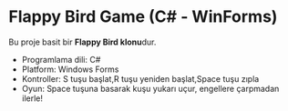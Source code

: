 # Flappy Bird Game (C# - WinForms)

Bu proje basit bir **Flappy Bird klonu**dur.  
- Programlama dili: C#  
- Platform: Windows Forms
- Kontroller: S tuşu başlat,R tuşu yeniden başlat,Space tuşu zıpla
- Oyun: Space tuşuna basarak kuşu yukarı uçur, engellere çarpmadan ilerle!  
